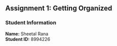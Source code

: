 ## Assignment 1: Getting Organized

### Student Information
**Name:** Sheetal Rana  
**Student ID:** 8994226  


